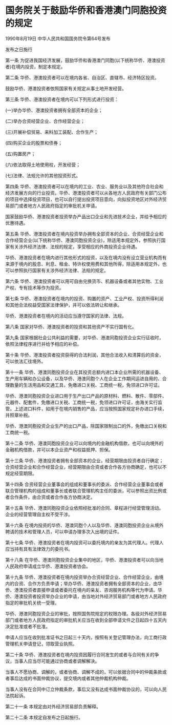 # 国务院关于鼓励华侨和香港澳门同胞投资的规定

1990年8月19日 中华人民共和国国务院令第64号发布

发布之日施行

<!-- INFO END -->

第一条 为促进我国经济发展，鼓励华侨和香港澳门同胞(以下统称华侨、港澳投资者)在境内投资，制定本规定。

第二条 华侨、港澳投资者可以在境内各省、自治区、直辖市、经济特区投资。

鼓励华侨、港澳投资者依照国家有关规定从事土地开发经营。

第三条 华侨、港澳投资者在境内可以下列形式进行投资：

(一)举办华侨、港澳投资者拥有全部资本的企业；

(二)举办合资经营企业、合作经营企业；

(三)开展补偿贸易、来料加工装配、合作生产；

(四)购买企业的股票和债券；

(五)购置房产；

(六)依法取得土地使用权，开发经营；

(七)法律、法规允许的其他投资形式。

第四条 华侨、港澳投资者可以在境内的工业、农业、服务业以及其他符合社会和经济发展方向的行业投资。华侨、港澳投资者可以从各地方人民政府有关部门公布的项目中选择投资项目，也可以自行提出投资项目意向，向拟投资地区对外经济贸易部门或者地方人民政府指定的审批机关申请。

国家鼓励华侨、港澳投资者投资举办产品出口企业和先进技术企业，并给予相应的优惠待遇。

第五条 华侨、港澳投资者在境内投资举办拥有全部资本的企业、合资经营企业和合作经营企业(以下统称华侨、港澳同胞投资企业)，除适用本规定外，参照执行国家有关涉外经济法律、法规的规定，享受相应的外商投资企业待遇。

华侨、港澳投资者在境内进行其他形式的投资，以及在境内没有设立营业机构而有来源于境内的股息、利息、租金、特许权使用费和其他所得，除适用本规定外，也可以参照执行国家有关涉外经济法律、法规的规定。

第六条 华侨、港澳投资者可以用可自由兑换货币、机器设备或者其他实物、工业产权、专有技术等作为投资。

第七条 华侨、港澳投资者在境内的投资、购置的资产、工业产权、投资所得利润和其他合法权益受国家法律保护，并可以依法转让和继承。

华侨、港澳投资者在境内的活动应当遵守国家的法律、法规。

第八条 国家对华侨、港澳投资者的投资和其他资产不实行国有化。

第九条 国家根据社会公共利益的需要，对华侨、港澳同胞投资企业实行征收时，依照法律程序进行并给予相应的补偿。

第十条 华侨、港澳投资者投资获得的合法利润，其他合法收入和清算后的资金，可以依法汇往境外。

第十一条 华侨、港澳同胞投资企业在其投资总额内进口本企业所需的机器设备、生产用车辆和办公设备，以及华侨、港澳同胞个人在企业工作期间运进自用的、合理数量的生活用品和交通工具，免缴进口关税、工商统一税，免领进口许可证。

华侨、港澳同胞投资企业进口用于生产出口产品的原材料、燃料、散件、零部件、元器件、配套件，免缴进口关税、工商统一税，免领进口许可证，由海关实行监管。上述进口料件，如用于在境内销售的产品，应当按照国家规定补办进口手续，并照章补税。

华侨、港澳同胞投资企业生产的出口产品，除国家限制出口的外，免缴出口关税和工商统一税。

第十二条 华侨、港澳同胞投资企业可以向境内的金融机构借款，也可以向境外的金融机构借款，并可以本企业资产和权益抵押、担保。

第十三条 华侨、港澳投资者拥有全部资本的企业，经营期限由投资者自行确定；合资经营企业和合作经营企业，经营期限由合资或者合作各方协商确定，也可以不规定经营期限。

第十四条 合资经营企业董事会的组成和董事长的委派、合作经营企业董事会或者联合管理机构的组成和董事长或者联合管理机构主任的委派，可以参照出资比例或者合作条件，由合资或者合作各方协商决定。

第十五条 华侨、港澳同胞投资企业依照经批准的合同、章程进行经营管理活动。企业的经营管理自主权不受干涉。

第十六条 在境内投资的华侨、港澳同胞个人以及华侨、港澳同胞投资企业从境外聘请的技术和管理人员，可以申请办理多次入出境的证件。

第十七条 华侨、港澳投资者在境内投资可以委托境内的亲友为其代理人。代理人应当持有具有法律效力的委托书。

第十八条 在华侨、港澳同胞投资企业集中的地区，华侨、港澳投资者可以向当地人民政府申请成立华侨、港澳投资者协会。

第十九条 华侨、港澳投资者在境内投资举办合资经营企业、合作经营企业，由境内的合资、合作方负责申请；举办华侨、港澳投资者拥有全部资本的企业，由华侨、港澳投资者直接申请或者委托在境内的亲友、咨询服务机构等代为申请。华侨、港澳投资者投资举办企业的申请，由当地对外经济贸易部门或者地方人民政府指定的审批机关统一受理。

华侨、港澳同胞投资企业的审批，按照国务院规定的权限办理。各级对外经济贸易部门或者地方人民政府指定的审批机关应当在收到全部申请文件之日起四十五天内决定批准或者不批准。

申请人应当在收到批准证书之日起三十天内，按照有关登记管理办法，向工商行政管理机关申请登记，领取营业执照。

第二十条 华侨、港澳投资者在境内投资因履行合同发生的或者与合同有关的争议，当事人应当尽可能通过协商或者调解解决。

当事人不愿协商、调解的，或者协商、调解不成的，可以依据合同中的仲裁条款或者事后达成的书面仲裁协议，提交境内或者其他仲裁机构仲裁。

当事人没有在合同中订立仲裁条款，事后又没有达成书面仲裁协议的，可以向人民法院起诉。

第二十一条 本规定由对外经济贸易部负责解释。

第二十二条 本规定自发布之日起施行。